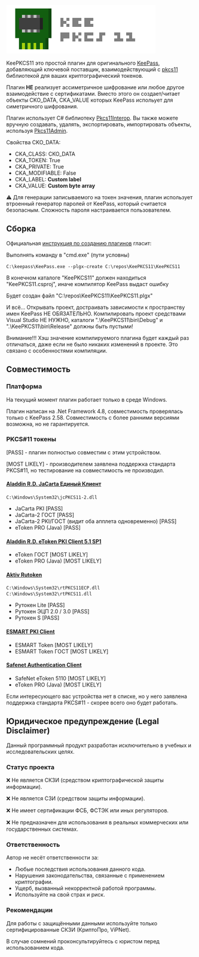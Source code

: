 ![logo](./.images/pkcs11_for_repo.png)

KeePKCS11 это простой плагин для оригинального [KeePass](https://keepass.info/), добавляющий ключевой поставщик, взаимодействующий с [pkcs11](https://docs.oasis-open.org/pkcs11/pkcs11-base/) библиотекой для ваших криптографический токенов.

Плагин **НЕ** реализует ассиметричное шифрование или любое другое взаимодействие с сертификатами. Вместо этого он создает/читает объекты CKO_DATA, CKA_VALUE которых KeePass испольует для симетричного шифрования.

Плагин использует C# библиотеку [Pkcs11Interop](https://github.com/Pkcs11Interop/Pkcs11Interop). Вы также можете вручную создавать, удалять, экспортировать, импортировать объекты, используя [Pkcs11Admin](https://github.com/Pkcs11Admin/Pkcs11Admin).

Свойства CKO_DATA:
 - CKA_CLASS: 		CKO_DATA
 - CKA_TOKEN: 		True
 - CKA_PRIVATE:		True 
 - CKA_MODIFIABLE:	False
 - CKA_LABEL:		**Custom label**
 - CKA_VALUE:		**Custom byte array**

⚠️ Для генерации записываемого на токен значения, плагин использует втроенный генератор паролей от KeePass, который считается безопасным. Сложность пароля настраивается пользователем.

## Сборка

Официальная [инструкция по созданию плагинов](https://keepass.info/help/v2_dev/plg_index.html) гласит:

Выполнять команду в "cmd.exe" (пути условны)
```
C:\keepass\KeePass.exe --plgx-create C:\repos\KeePKCS11\KeePKCS11
```

В конечном каталоге "KeePKCS11" должен находиться "KeePKCS11.csproj", иначе компилятор KeePass выдаст ошибку

Будет создан файл "C:\repos\KeePKCS11\KeePKCS11.plgx"

И всё... Открывать проект, достраивать зависимости к пространству имен KeePass НЕ ОБЯЗАТЕЛЬНО.
Компилировать проект средствами Visual Studio НЕ НУЖНО, каталоги ".\KeePKCS11\bin\Debug" и ".\KeePKCS11\bin\Release" должны быть пустыми!

Внимание!!! Хэш значение компилируемого плагина будет каждый раз отличаться, даже если не было никаких изменений в проекте. Это связано с особенностями компиляции. 

## Совместимость
### Платформа

На текущий момент плагин работает только в среде Windows.

Плагин написан на .Net Framework 4.8, совместимость проверялась только с KeePass 2.58. Совместимость с более ранними версиями возможна, но не гарантируется.

### PKCS#11 токены

[PASS] - плагин полностью совместим с этим устройством.

[MOST LIKELY] - производителем заявлена поддержка стандарта PKCS#11, но тестирование на совместимость не производил.

#### [Aladdin R.D. JaCarta Единый Клиент](https://www.aladdin-rd.ru/support/downloads/jacarta_client)
```
C:\Windows\System32\jcPKCS11-2.dll
```
* JaCarta PKI [PASS]
* JaCarta-2 ГОСТ [PASS]
* JaCarta-2 PKI/ГОСТ (видит оба апплета одновременно) [PASS]
* eToken PRO (Java) [PASS]

#### [Aladdin R.D. eToken PKI Client 5.1 SP1](https://erim.ru/gde-skachat-i-kak-ustanovit-drayvery-etoken.html)
* eToken ГОСТ [MOST LIKELY]
* eToken PRO (Java) [MOST LIKELY]

#### [Aktiv Rutoken](https://www.rutoken.ru/support/download/windows/)
```
C:\Windows\System32\rtPKCS11ECP.dll
C:\Windows\System32\rtPKCS11.dll
```
* Рутокен Lite [PASS]
* Рутокен ЭЦП 2.0 / 3.0 [PASS]
* Рутокен S [PASS]

#### [ESMART PKI Client](https://token.esmart.ru/downloads)
* ESMART Token [MOST LIKELY]
* ESMART Token ГОСТ [MOST LIKELY]

#### [Safenet Authentication Client](https://knowledge.digicert.com/general-information/how-to-download-safenet-authentication-client)
* SafeNet eToken 5110 [MOST LIKELY]
* eToken PRO (Java) [MOST LIKELY]

Если интересующего вас устройства нет в списке, но у него заявлена поддержка стандарта PKCS#11 - скорее всего оно будет работать.


## Юридическое предупреждение (Legal Disclaimer)
Данный программный продукт разработан исключительно в учебных и исследовательских целях.

### Статус проекта

❌ Не является СКЗИ (средством криптографической защиты информации).

❌ Не является СЗИ (средством защиты информации).

❌ Не имеет сертификации ФСБ, ФСТЭК или иных регуляторов.

❌ Не предназначен для использования в реальных коммерческих или государственных системах.

### Ответственность
Автор не несёт ответственности за:

* Любые последствия использования данного кода.
* Нарушения законодательства, связанные с применением криптографии.
* Ущерб, вызванный некорректной работой программы.
* Используйте на свой страх и риск.

### Рекомендации
Для работы с защищёнными данными используйте только сертифицированные СКЗИ (КриптоПро, ViPNet).

В случае сомнений проконсультируйтесь с юристом перед использованием кода.